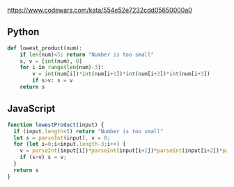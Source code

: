 https://www.codewars.com/kata/554e52e7232cdd05650000a0

## Python
```py
def lowest_product(num):
    if len(num)<5: return "Number is too small"
    s, v = [int(num), 0]
    for i in range(len(num)-3):
        v = int(num[i])*int(num[i+1])*int(num[i+2])*int(num[i+3])
        if s>v: s = v
    return s
```

## JavaScript
```js
function lowestProduct(input) {
  if (input.length<5) return "Number is too small"
  let s = parseInt(input), v = 0;
  for (let i=0;i<input.length-3;i++) {
    v = parseInt(input[i])*parseInt(input[i+1])*parseInt(input[i+2])*parseInt(input[i+3]);
    if (s>v) s = v;
  }
  return s
}
```